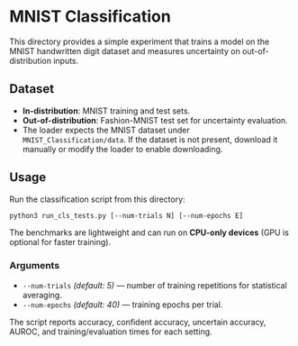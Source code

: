 # MNIST Classification

This directory provides a simple experiment that trains a model on the MNIST handwritten digit dataset and measures uncertainty on out-of-distribution inputs.

## Dataset
- **In-distribution**: MNIST training and test sets.
- **Out-of-distribution**: Fashion-MNIST test set for uncertainty evaluation.
- The loader expects the MNIST dataset under `MNIST_Classification/data`. If the dataset is not present, download it manually or modify the loader to enable downloading.

## Usage
Run the classification script from this directory:

```bash
python3 run_cls_tests.py [--num-trials N] [--num-epochs E]
```
The benchmarks are lightweight and can run on **CPU-only devices** (GPU is optional for faster training).  

### Arguments
- `--num-trials` *(default: 5)* — number of training repetitions for statistical averaging.
- `--num-epochs` *(default: 40)* — training epochs per trial.

The script reports accuracy, confident accuracy, uncertain accuracy, AUROC, and training/evaluation times for each setting.
